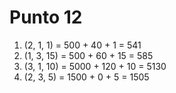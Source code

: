 # Punto 12

1. (2, 1, 1) = 500 + 40 + 1 = 541
2. (1, 3, 15) = 500 + 60 + 15 = 585
3. (3, 1, 10) = 5000 + 120 + 10 = 5130
4. (2, 3, 5) = 1500 + 0 + 5 = 1505

